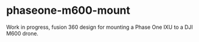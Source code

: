 # phaseone-m600-mount
Work in progress, fusion 360 design for mounting a Phase One IXU to a DJI M600 drone.
